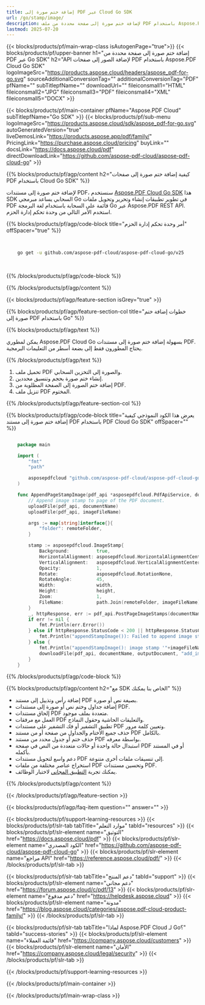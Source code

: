 ```yaml
---
title: إضافة ختم صورة إلى PDF عبر Cloud Go SDK
url: /go/stamp/image/
description: لإضافة ختم صورة إلى صفحة محددة من ملف PDF باستخدام Aspose.PDF Cloud SDK.
lastmod: 2025-07-20
---
```


{{< blocks/products/pf/main-wrap-class isAutogenPage="true">}}
{{< blocks/products/pf/upper-banner h1="إضافة ختم صورة إلى صفحة محددة من PDF عبر Go SDK" h2="API لإضافة الصور إلى صفحات PDF باستخدام Aspose.PDF Cloud Go SDK" logoImageSrc="https://products.aspose.cloud/headers/aspose_pdf-for-go.svg" sourceAdditionalConversionTag="" additionalConversionTag="PDF" pfName="" subTitlepfName="" downloadUrl="" fileiconsmall1="HTML" fileiconsmall2="JPG" fileiconsmall3="PDF" fileiconsmall4="XML" fileiconsmall5="DOCX" >}}

{{< blocks/products/pf/main-container pfName="Aspose.PDF Cloud" subTitlepfName="Go SDK" >}}
{{< blocks/products/pf/sub-menu logoImageSrc="https://products.aspose.cloud/sdk/aspose_pdf-for-go.svg"
autoGeneratedVersion="true"
liveDemosLink="https://products.aspose.app/pdf/family/" PricingLink="https://purchase.aspose.cloud/pricing" buyLink="" docsLink="https://docs.aspose.cloud/pdf"  directDownloadLink="https://github.com/aspose-pdf-cloud/aspose-pdf-cloud-go" >}}

{{% blocks/products/pf/agp/content h2="كيفية إضافة ختم صورة إلى صفحات PDF باستخدام Cloud Go SDK" %}}

لإضافة ختم صورة إلى مستندات PDF، سنستخدم
[Aspose.PDF Cloud Go SDK](https://products.aspose.cloud/pdf/go/)
هذا SDK السحابي يساعد مبرمجي Go في تطوير تطبيقات إنشاء وتحرير وتحويل ملفات PDF قائمة على السحابة باستخدام لغة البرمجة Go عبر Aspose.PDF REST API. استخدم الأمر التالي من وحدة تحكم إدارة الحزم.

{{% blocks/products/pf/agp/code-block title="أمر وحدة تحكم إدارة الحزم" offSpacer="true" %}}

```bash

     
    go get -u github.com/aspose-pdf-cloud/aspose-pdf-cloud-go/v25
     
     
```

{{% /blocks/products/pf/agp/code-block %}}

{{% /blocks/products/pf/agp/content %}}

{{< blocks/products/pf/agp/feature-section isGrey="true" >}}

{{% blocks/products/pf/agp/feature-section-col title="خطوات إضافة ختم صورة إلى PDF باستخدام Go" %}}

{{% blocks/products/pf/agp/text %}}

يمكن لمطوري Aspose.PDF Cloud Go بسهولة إضافة ختم صورة إلى مستندات PDF. يحتاج المطورون فقط إلى بضعة أسطر من التعليمات البرمجية.

{{% /blocks/products/pf/agp/text %}}

1. تحميل ملف PDF والصورة إلى التخزين السحابي.
1. إنشاء ختم صورة بحجم وتنسيق محددين.
1. إضافة ختم الصورة إلى الصفحة المطلوبة من PDF.
1. تنزيل ملف PDF المختوم.

{{% /blocks/products/pf/agp/feature-section-col %}}

{{% blocks/products/pf/agp/code-block title="يعرض هذا الكود النموذجي كيفية إضافة ختم صورة إلى مستند PDF باستخدام PDF Cloud Go SDK" offSpacer="" %}}

```go

    package main

    import (
        "fmt"
        "path"

        asposepdfcloud "github.com/aspose-pdf-cloud/aspose-pdf-cloud-go/v25"
    )

    func AppendPageStampImage(pdf_api *asposepdfcloud.PdfApiService, documentName string, outputDocument string, imageFileName string, pageNumber int32, width float64, height float64, remoteFolder string) {
        // Append image stamp to page of the PDF document.
        uploadFile(pdf_api, documentName)
        uploadFile(pdf_api, imageFileName)

        args := map[string]interface{}{
            "folder": remoteFolder,
        }

        stamp := asposepdfcloud.ImageStamp{
            Background:          true,
            HorizontalAlignment: asposepdfcloud.HorizontalAlignmentCenter,
            VerticalAlignment:   asposepdfcloud.VerticalAlignmentCenter,
            Opacity:             1,
            Rotate:              asposepdfcloud.RotationNone,
            RotateAngle:         45,
            Width:               width,
            Height:              height,
            Zoom:                1,
            FileName:            path.Join(remoteFolder, imageFileName),
        }
        _, httpResponse, err := pdf_api.PostPageImageStamps(documentName, pageNumber, []asposepdfcloud.ImageStamp{stamp}, args)
        if err != nil {
            fmt.Println(err.Error())
        } else if httpResponse.StatusCode < 200 || httpResponse.StatusCode > 299 {
            fmt.Println("appendStampImage()): Failed to append image stamp to the document.")
        } else {
            fmt.Println("appendStampImage(): image stamp '"+imageFileName+"' appended successfully pn page", pageNumber, " to the document '"+documentName+"'.")
            downloadFile(pdf_api, documentName, outputDocument, "add_image_stamp_")
        }
    }
```

{{% /blocks/products/pf/agp/code-block %}}

{{% blocks/products/pf/agp/content h2="مع SDK الخاص بنا يمكنك" %}}

+ إضافة رأس وتذييل إلى مستند PDF بصيغة نص أو صورة.
+ إضافة جداول وختم نص أو صورة إلى مستندات PDF.
+ إلحاق مستندات PDF متعددة بملف موجود.
+ العمل مع مرفقات PDF والتعليقات الحاشية وحقول النماذج.
+ تطبيق التشفير أو فك التشفير على مستندات PDF وتعيين كلمة مرور.
+ حذف جميع الأختام والجداول من صفحة أو من مستند PDF بالكامل.
+ حذف ختم أو جدول محدد من مستند PDF بواسطة معرفه.
+ استبدال حالة واحدة أو حالات متعددة من النص في صفحة PDF أو في المستند بأكمله.
+ دعم واسع لتحويل مستندات PDF إلى تنسيقات ملفات أخرى متنوعة.
+ استخراج عناصر مختلفة من ملفات PDF وتحسين مستندات PDF.
+ يمكنك تجربة [التطبيق المجاني](https://products.aspose.app/pdf/) لاختبار الوظائف.

{{% /blocks/products/pf/agp/content %}}

{{< /blocks/products/pf/agp/feature-section >}}

{{< blocks/products/pf/agp/faq-item question="" answer="" >}}

{{< blocks/products/pf/support-learning-resources >}}
{{< blocks/products/pf/slr-tab tabTitle="موارد التعلم" tabId="resources" >}}
{{< blocks/products/pf/slr-element name="التوثيق" href="https://docs.aspose.cloud/pdf" >}}
{{< blocks/products/pf/slr-element name="الكود المصدري" href="https://github.com/aspose-pdf-cloud/aspose-pdf-cloud-go" >}}
{{< blocks/products/pf/slr-element name="مراجع API" href="https://reference.aspose.cloud/pdf/" >}}
{{< /blocks/products/pf/slr-tab >}}

{{< blocks/products/pf/slr-tab tabTitle="دعم المنتج" tabId="support" >}}
{{< blocks/products/pf/slr-element name="دعم مجاني" href="https://forum.aspose.cloud/c/pdf/13" >}}
{{< blocks/products/pf/slr-element name="دعم مدفوع" href="https://helpdesk.aspose.cloud" >}}
{{< blocks/products/pf/slr-element name="مدونة" href="https://blog.aspose.cloud/categories/aspose.pdf-cloud-product-family/" >}}
{{< /blocks/products/pf/slr-tab >}}

{{< blocks/products/pf/slr-tab tabTitle="لماذا Aspose.PDF Cloud لـ Go؟" tabId="success-stories" >}}
{{< blocks/products/pf/slr-element name="قائمة العملاء" href="https://company.aspose.cloud/customers" >}}
{{< blocks/products/pf/slr-element name="الأمان" href="https://company.aspose.cloud/legal/security" >}}
{{< /blocks/products/pf/slr-tab >}}

{{< /blocks/products/pf/support-learning-resources >}}

{{< /blocks/products/pf/main-container >}}

{{< /blocks/products/pf/main-wrap-class >}}

